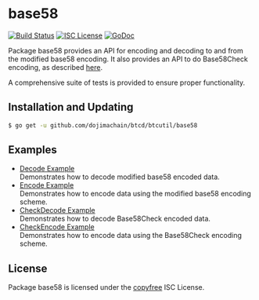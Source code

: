 base58
==========

[![Build Status](http://img.shields.io/travis/btcsuite/btcutil.svg)](https://travis-ci.org/btcsuite/btcutil)
[![ISC License](http://img.shields.io/badge/license-ISC-blue.svg)](http://copyfree.org)
[![GoDoc](https://img.shields.io/badge/godoc-reference-blue.svg)](http://godoc.org/github.com/dojimachain/btcd/btcutil/base58)

Package base58 provides an API for encoding and decoding to and from the
modified base58 encoding.  It also provides an API to do Base58Check encoding,
as described [here](https://en.bitcoin.it/wiki/Base58Check_encoding).

A comprehensive suite of tests is provided to ensure proper functionality.

## Installation and Updating

```bash
$ go get -u github.com/dojimachain/btcd/btcutil/base58
```

## Examples

* [Decode Example](http://godoc.org/github.com/dojimachain/btcd/btcutil/base58#example-Decode)  
  Demonstrates how to decode modified base58 encoded data.
* [Encode Example](http://godoc.org/github.com/dojimachain/btcd/btcutil/base58#example-Encode)  
  Demonstrates how to encode data using the modified base58 encoding scheme.
* [CheckDecode Example](http://godoc.org/github.com/dojimachain/btcd/btcutil/base58#example-CheckDecode)  
  Demonstrates how to decode Base58Check encoded data.
* [CheckEncode Example](http://godoc.org/github.com/dojimachain/btcd/btcutil/base58#example-CheckEncode)  
  Demonstrates how to encode data using the Base58Check encoding scheme.

## License

Package base58 is licensed under the [copyfree](http://copyfree.org) ISC
License.
